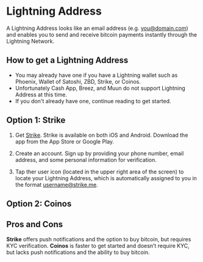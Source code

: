 # Lightning Address

A Lightning Address looks like an email address (e.g. you@domain.com) and enables you to send and receive bitcoin payments instantly through the Lightning Network.

## How to get a Lightning Address
- You may already have one if you have a Lightning wallet such as Phoenix, Wallet of Satoshi, ZBD, Strike, or Coinos.
- Unfortunately Cash App, Breez, and Muun do not support Lightning Address at this time. 
- If you don't already have one, continue reading to get started.

## Option 1: Strike
1. Get [Strike](https://strike.me/). Strike is available on both iOS and Android. Download the app from the App Store or Google Play.

2. Create an account. Sign up by providing your phone number, email address, and some personal information for verification.

3. Tap ther user icon (located in the upper right area of the screen) to locate your Lightning Address, which is automatically assigned to you in the format username@strike.me.

## Option 2: Coinos

## Pros and Cons 
**Strike** offers push notifications and the option to buy bitcoin, but requires KYC verification. **Coinos** is faster to get started and doesn’t require KYC, but lacks push notifications and the ability to buy bitcoin.
